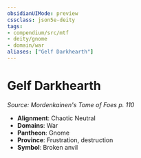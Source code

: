 ```yaml
---
obsidianUIMode: preview
cssclass: json5e-deity
tags:
- compendium/src/mtf
- deity/gnome
- domain/war
aliases: ["Gelf Darkhearth"]
---
```

# Gelf Darkhearth
*Source: Mordenkainen's Tome of Foes p. 110* 

- **Alignment**: Chaotic Neutral
- **Domains**: War
- **Pantheon**: Gnome
- **Province**: Frustration, destruction
- **Symbol**: Broken anvil